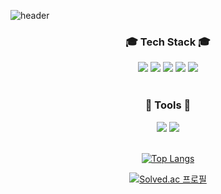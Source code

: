 ![header](https://capsule-render.vercel.app/api?type=rect&color=auto&height=150&section=header&text=JaeSung&fontSize=90)

<div align="center">

### 🎓 Tech Stack 🎓

<div align="center">
<img src="https://img.shields.io/badge/JavaScript-F7DF1E?style=for-the-badge&logo=JavaScript&logoColor=white">
<img src="https://img.shields.io/badge/HTML-E34F26?style=for-the-badge&logo=html5&logoColor=white">
<img src="https://img.shields.io/badge/CSS-1572B6?style=for-the-badge&logo=css3&logoColor=white"> 
<img src="https://img.shields.io/badge/React-61DAFB?style=for-the-badge&logo=React&logoColor=white">
<img src="https://img.shields.io/badge/Python-3776AB?style=for-the-badge&logo=Python&logoColor=white">

<br>
<br>

### 🔨 Tools 🔨

<img src="https://img.shields.io/badge/Github-181717?style=for-the-badge&logo=Github&logoColor=white">
<img src="https://img.shields.io/badge/Visual Studio Code-007ACC?style=for-the-badge&logo=Visual Studio Code&logoColor=white">

<br>
<br>

<div align="center">

[![Top Langs](https://github-readme-stats.vercel.app/api/top-langs/?username=jaesung4231)](https://github.com/anuraghazra/github-readme-stats)

[![Solved.ac 프로필](http://mazassumnida.wtf/api/generate_badge?boj=jaesung97)](https://solved.ac/jaesung97)

<!--
**jaesung4231/jaesung4231** is a ✨ _special_ ✨ repository because its `README.md` (this file) appears on your GitHub profile.

Here are some ideas to get you started:

- 🔭 I’m currently working on ...
- 🌱 I’m currently learning ...
- 👯 I’m looking to collaborate on ...
- 🤔 I’m looking for help with ...
- 💬 Ask me about ...
- 📫 How to reach me: ...
- 😄 Pronouns: ...
- ⚡ Fun fact: ...
  -->
